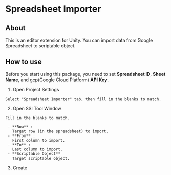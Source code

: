 # Spreadsheet Importer

## About
This is an editor extension for Unity.
You can import data from Google Spreadsheet to scriptable object.

## How to use
Before you start using this package, you need to set **Spreadsheet ID**, **Sheet Name**, and gcp(Google Cloud Platform) **API Key**.

  1. Open Project Settings
  
    Select "Spreadsheet Importer" tab, then fill in the blanks to match.
    

  2. Open SSI Tool Window
  
    Fill in the blanks to match.
    
     - **Row** :
       Target row (in the spreadsheet) to import.
     - **From** :
       First column to import.
     - **To** :
       Last column to import.
     - **Scriptable Object**
       Target scriptable object.

3. Create
